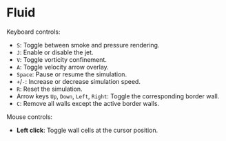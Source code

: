 # Fluid

Keyboard controls:
- `S`: Toggle between smoke and pressure rendering.
- `J`: Enable or disable the jet.
- `V`: Toggle vorticity confinement.
- `A`: Toggle velocity arrow overlay.
- `Space`: Pause or resume the simulation.
- `+`/`-`: Increase or decrease simulation speed.
- `R`: Reset the simulation.
- Arrow keys `Up`, `Down`, `Left`, `Right`: Toggle the corresponding border wall.
- `C`: Remove all walls except the active border walls.

Mouse controls:
- **Left click**: Toggle wall cells at the cursor position.
